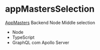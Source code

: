 # appMastersSelection
[AppMasters](https://www.appmasters.io) Backend Node Middle selection

- Node
- TypeScript
- GraphQL com Apollo Server
